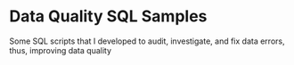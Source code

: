 # Data Quality SQL Samples

Some SQL scripts that I developed to audit, investigate, and fix data errors, thus, improving data quality
